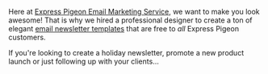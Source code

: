 Here at [Express Pigeon Email Marketing Service](http://expresspigeon.com), we want to make you
look awesome! That is why we hired a professional designer to create a
ton of elegant [email newsletter templates](https://expresspigeon.com/gallery) that are free to *all*
Express Pigeon customers.

If you&apos;re looking to create a holiday newsletter, promote a new product
launch or just following up with your clients...